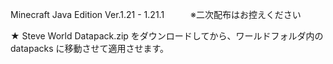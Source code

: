 Minecraft Java Edition Ver.1.21 - 1.21.1　　　※二次配布はお控えください

★ Steve World Datapack.zip をダウンロードしてから、ワールドフォルダ内の datapacks に移動させて適用させます。
